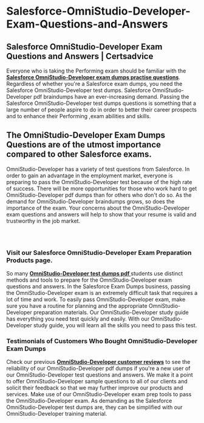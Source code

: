 # Salesforce-OmniStudio-Developer-Exam-Questions-and-Answers
<h2><strong>Salesforce OmniStudio-Developer Exam Questions and Answers | Certsadvice</strong></h2> <p>Everyone who is taking the Performing exam should be familiar with the <a href="http://www.certsadvice.com/salesforce/omnistudio-developer-practice-questions"><strong>Salesforce OmniStudio-Developer exam dumps practise questions</strong></a>. Regardless of whether you&#39;re a Salesforce exam dumps, you need the Salesforce OmniStudio-Developer test dumps. Salesforce OmniStudio-Developer pdf braindumps have an ever-increasing demand. Passing the Salesforce OmniStudio-Developer test dumps questions is something that a large number of people aspire to do in order to better their career prospects and to enhance their Performing ,exam abilities and skills.</p> <h2><strong>The OmniStudio-Developer Exam Dumps Questions are of the utmost importance compared to other Salesforce exams.</strong></h2> <p>OmniStudio-Developer has a variety of test questions from Salesforce. In order to gain an advantage in the employment market, everyone is preparing to pass the OmniStudio-Developer test because of the high rate of success. There will be more opportunities for those who work hard to get OmniStudio-Developer pdf dumps than for others who don&#39;t do so. As the demand for OmniStudio-Developer braindumps grows, so does the importance of the exam. Your concerns about the OmniStudio-Developer exam questions and answers will help to show that your resume is valid and trustworthy in the job market.</p> <p><a href="http://www.certsadvice.com/salesforce/omnistudio-developer-practice-questions" style="display: block; padding: 1em 0; text-align: center; "><img alt="" src="https://1.bp.blogspot.com/-RUOr8Wn-CRk/YUYAxC8kcHI/AAAAAAAAAnw/F7BbdI3tw8QDj5z8iX0vQAioQzKiUxduwCLcBGAsYHQ/s0/unnamed.jpg" /></a></p> <h3><strong>Visit our Salesforce OmniStudio-Developer Exam Preparation Products page.</strong></h3> <p>So many <a href="http://www.certsadvice.com/salesforce/omnistudio-developer-practice-questions"><strong>OmniStudio-Developer test dumps pdf </strong></a>students use distinct methods and tools to prepare for the OmniStudio-Developer exam questions and answers. In the Salesforce Exam Dumps business, passing the OmniStudio-Developer exam is an extremely difficult task that requires a lot of time and work. To easily pass OmniStudio-Developer exam, make sure you have a routine for planning and the appropriate OmniStudio-Developer preparation materials. Our OmniStudio-Developer study guide has everything you need test quickly and easily. With our OmniStudio-Developer study guide, you will learn all the skills you need to pass this test.</p> <h3><strong>Testimonials of Customers Who Bought OmniStudio-Developer Exam Dumps</strong></h3> <p>Check our previous <a href="http://www.certsadvice.com/salesforce/omnistudio-developer-practice-questions"><strong>OmniStudio-Developer customer reviews</strong></a> to see the reliability of our OmniStudio-Developer pdf dumps if you&#39;re a new user of our OmniStudio-Developer test questions and answers. We make it a point to offer OmniStudio-Developer sample questions to all of our clients and solicit their feedback so that we may further improve our products and services. Make use of our OmniStudio-Developer exam prep tools to pass the OmniStudio-Developer exam. As demanding as the Salesforce OmniStudio-Developer test dumps are, they can be simplified with our OmniStudio-Developer training material.</p>

